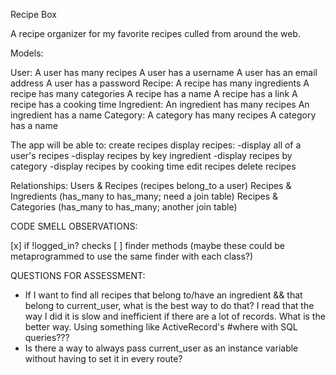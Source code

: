 Recipe Box

A recipe organizer for my favorite recipes culled from around the web.

Models:

User:
  A user has many recipes
  A user has a username
  A user has an email address
  A user has a password
Recipe:
  A recipe has many ingredients
  A recipe has many categories
  A recipe has a name
  A recipe has a link
  A recipe has a cooking time
Ingredient:
  An ingredient has many recipes
  An ingredient has a name
Category:
  A category has many recipes
  A category has a name

The app will be able to:
  create recipes
  display recipes:
    -display all of a user's recipes
    -display recipes by key ingredient
    -display recipes by category
    -display recipes by cooking time
  edit recipes
  delete recipes

Relationships:
  Users & Recipes (recipes belong_to a user)
  Recipes & Ingredients (has_many to has_many; need a join table)
  Recipes & Categories (has_many to has_many; another join table)

CODE SMELL OBSERVATIONS:

[x] if !logged_in? checks
[ ] finder methods (maybe these could be metaprogrammed to use the same finder with each class?)

QUESTIONS FOR ASSESSMENT:

- If I want to find all recipes that belong to/have an ingredient && that belong to current_user, what is the best way to do that? I read that the way I did it is slow and inefficient if there are a lot of records. What is the better way. Using something like ActiveRecord's #where with SQL queries???
- Is there a way to always pass current_user as an instance variable without having to set it in every route?


